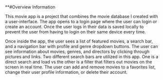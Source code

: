 **#Overview Information

This movie app is a project that combines the movie database I created with a user-interface. The app opens to a login page where the user can login or create an account. Once the user logs in their data is saved locally to prevent the user from having to login on their same device every time. 

Once inside the app, the user sees a list of featured movies, a search bar, and a navigation bar with profile and genre dropdown buttons. The user can see information about movies, genres, and directors by clicking through pictures and links. Two different search bars are utilized in this app. One is a direct search and load vs the other is a filter that filters out movies on the screen in real time. The user can add and remove movies to a favorites list, change their user profile information, or delete their account.
